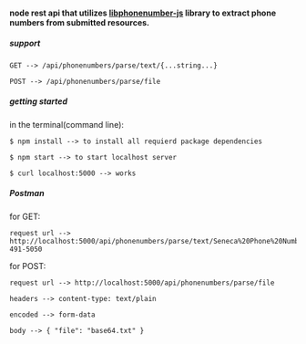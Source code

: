 #### node rest api that utilizes [libphonenumber-js](https://github.com/catamphetamine/libphonenumber-js) library to extract phone numbers from submitted resources.

##### support

```
GET --> /api/phonenumbers/parse/text/{...string...}

POST --> /api/phonenumbers/parse/file
```

##### getting started

in the terminal(command line):

```
$ npm install --> to install all requierd package dependencies

$ npm start --> to start localhost server

$ curl localhost:5000 --> works
```

##### Postman

for GET:

```
request url --> http://localhost:5000/api/phonenumbers/parse/text/Seneca%20Phone%20Number%3A%20416-491-5050
```

for POST: 
```
request url --> http://localhost:5000/api/phonenumbers/parse/file

headers --> content-type: text/plain

encoded --> form-data

body --> { "file": "base64.txt" }
```
